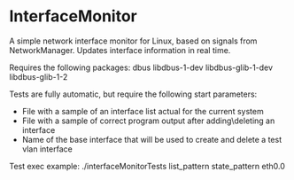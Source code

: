 # InterfaceMonitor
A simple network interface monitor for Linux, based on signals from NetworkManager. 
Updates interface information in real time.

Requires the following packages: dbus libdbus-1-dev libdbus-glib-1-dev libdbus-glib-1-2

Tests are fully automatic, but require the following start parameters:
- File with a sample of an interface list actual for the current system 
- File with a sample of correct program output after adding\deleting an interface
- Name of the base interface that will be used to create and delete a test vlan interface

Test exec example:
./interfaceMonitorTests list_pattern state_pattern eth0.0
